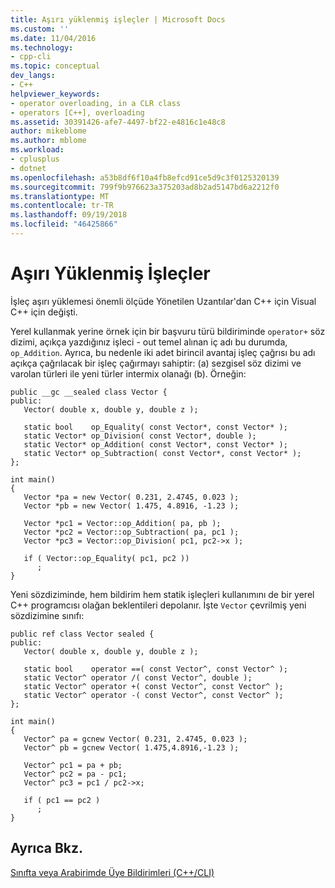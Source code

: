 ```yaml
---
title: Aşırı yüklenmiş işleçler | Microsoft Docs
ms.custom: ''
ms.date: 11/04/2016
ms.technology:
- cpp-cli
ms.topic: conceptual
dev_langs:
- C++
helpviewer_keywords:
- operator overloading, in a CLR class
- operators [C++], overloading
ms.assetid: 30391426-afe7-4497-bf22-e4816c1e48c8
author: mikeblome
ms.author: mblome
ms.workload:
- cplusplus
- dotnet
ms.openlocfilehash: a53b8df6f10a4fb8efcd91ce5d9c3f0125320139
ms.sourcegitcommit: 799f9b976623a375203ad8b2ad5147bd6a2212f0
ms.translationtype: MT
ms.contentlocale: tr-TR
ms.lasthandoff: 09/19/2018
ms.locfileid: "46425866"
---
```

# <a name="overloaded-operators"></a>Aşırı Yüklenmiş İşleçler

İşleç aşırı yüklemesi önemli ölçüde Yönetilen Uzantılar'dan C++ için Visual C++ için değişti.

Yerel kullanmak yerine örnek için bir başvuru türü bildiriminde `operator+` söz dizimi, açıkça yazdığınız işleci - out temel alınan iç adı bu durumda, `op_Addition`. Ayrıca, bu nedenle iki adet birincil avantaj işleç çağrısı bu adı açıkça çağrılacak bir işleç çağırmayı sahiptir: (a) sezgisel söz dizimi ve varolan türleri ile yeni türler intermix olanağı (b). Örneğin:

```
public __gc __sealed class Vector {
public:
   Vector( double x, double y, double z );

   static bool    op_Equality( const Vector*, const Vector* );
   static Vector* op_Division( const Vector*, double );
   static Vector* op_Addition( const Vector*, const Vector* );
   static Vector* op_Subtraction( const Vector*, const Vector* );
};

int main()
{
   Vector *pa = new Vector( 0.231, 2.4745, 0.023 );
   Vector *pb = new Vector( 1.475, 4.8916, -1.23 );

   Vector *pc1 = Vector::op_Addition( pa, pb );
   Vector *pc2 = Vector::op_Subtraction( pa, pc1 );
   Vector *pc3 = Vector::op_Division( pc1, pc2->x );

   if ( Vector::op_Equality( pc1, pc2 ))
      ;
}
```

Yeni sözdiziminde, hem bildirim hem statik işleçleri kullanımını de bir yerel C++ programcısı olağan beklentileri depolanır. İşte `Vector` çevrilmiş yeni sözdizimine sınıfı:

```
public ref class Vector sealed {
public:
   Vector( double x, double y, double z );

   static bool    operator ==( const Vector^, const Vector^ );
   static Vector^ operator /( const Vector^, double );
   static Vector^ operator +( const Vector^, const Vector^ );
   static Vector^ operator -( const Vector^, const Vector^ );
};

int main()
{
   Vector^ pa = gcnew Vector( 0.231, 2.4745, 0.023 );
   Vector^ pb = gcnew Vector( 1.475,4.8916,-1.23 );

   Vector^ pc1 = pa + pb;
   Vector^ pc2 = pa - pc1;
   Vector^ pc3 = pc1 / pc2->x;

   if ( pc1 == pc2 )
      ;
}
```

## <a name="see-also"></a>Ayrıca Bkz.

[Sınıfta veya Arabirimde Üye Bildirimleri (C++/CLI)](../dotnet/member-declarations-within-a-class-or-interface-cpp-cli.md)